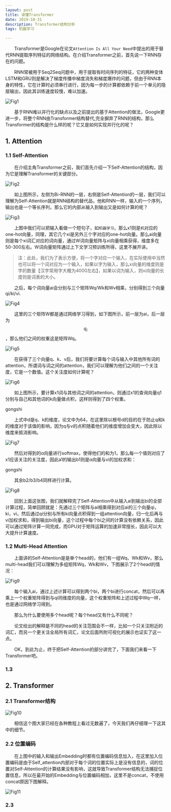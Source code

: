 ```yaml
---
layout: post
title: 读懂Transformer
date: 2019-10-31 
description: Transformer结构分析
tags: 机器学习

---  
```


&emsp;&emsp;Transformer是Google在论文`Attention Is All Your Need`中提出的用于替代RNN提取序列特征的网络结构。在介绍Transformer之前，首先说一下RNN存在的问题。

&emsp;&emsp;RNN常被用于Seq2Seq问题中，用于提取有时间序列的特征，它的两种变体LSTM和GRU则是解决了梯度传播中梯度消失和梯度爆炸的问题，但由于RNN本身的特性，它在计算时必须串行进行，因为每一步的计算都依赖于前一个单元的隐层输出，因此其训练速度较慢，难以加速。

![Fig1 ](images/paper/transformer-fig1.png)

&emsp;&emsp;基于RNN难以并行化的缺点以及之前提出的基于Attention的做法，Google更进一步，将整个RNN由Transformer结构替代,完全摒弃了RNN的结构，那么Transformer的结构是什么样的呢？它又是如何实现并行化的呢？


## 1. Attention

### 1.1 Self-Attention

&emsp;&emsp;在介绍主角Transformer之前，我们首先介绍一下Self-Attention的结构，因为它是理解Transformer的关键部分。

![Fig2 ](images/paper/transformer-fig2.png)

&emsp;&emsp;如上图所示，左侧为Bi-RNN的一层，右侧是Self-Attention的一层，我们可以理解为Self-Attention就是RNN结构的替代品，他和RNN一样，输入的一个序列，输出也是一个等长序列，那么它的内部从输入到输出又是如何计算的呢？

![Fig3 ](images/paper/transformer-fig3.png)

&emsp;&emsp;上图中我们可以把输入看做一个短句子，如`机器学习`，那么x1则是`机`对应的one-hot向量，同理，其它几个xi是另外三个字对应的one-hot向量。那么ai向量则是每个xi词汇对应的词向量，通过W词向量矩阵与xi向量相乘获得，维度多在50-300左右。W词向量矩阵通过上下文学习预训练所得，这里不展开讲。

> 注：此处，我们为了表示方便，将一个字对应一个输入，在实际使用中当然也可以将一个词对应为一个输入，如果以字为输入，那么xi向量的维度则是字的数量【汉字常用字大概为4000左右】，如果以词为输入，则xi向量的长度则是词表的大小。

&emsp;&emsp;之后，每个词向量ai会分别与三个矩阵Wq/Wk和Wv相乘，分别得到三个向量qi/ki/vi.

![Fig4 ](images/paper/transformer-fig4.png)

&emsp;&emsp;这里的三个矩阵W都是通过网络学习得到，如下图所示，前一层为ai，后一层为$$q_i$$，那么他们之间的权重这是矩阵Wq。

![Fig5 ](images/paper/transformer-fig5.png)

&emsp;&emsp;在获得了三个向量q、k、v后，我们将要计算每个词与输入中其他所有词的attention，所谓词与词之间的attention，我们可以理解为他们之间的一个关注度，它是一个数值。这个关注度如何计算呢？

![Fig6 ](images/paper/transformer-fig6.png)

&emsp;&emsp;如上图所示，要计算x1词与其他词之间的attention，则通过x1的查询向量q1分别与自己和其他词的k向量做点积，这样则得到了四个权重。

gongshi

&emsp;&emsp;上式中d是q、k的维度，论文中为64，在这里除以根号d的目的在于防止q和k的维度对于该值的影响，因为q与v的点积随着他们的维度增加会变大，因此除以维度来抵消影响。

![Fig7 ](images/paper/transformer-fig7.png)

&emsp;&emsp;然后对得到的α向量进行softmax，使得他们的和为1，那么每一个值则对应了x1应该关注的关注度，因此a1的输出b1则是α向量与vi的加权求和：

gongshi

&emsp;&emsp;其余b2/b3/b4同样进行计算。

![Fig8 ](images/paper/transformer-fig8.png)

&emsp;&emsp;回到上面这张图，我们就解释完了Self-Attention中从输入ai到输出bi的全部计算过程，简单回顾就是：先通过三个矩阵与ai相乘得到对应ai的三个向量qi，ki，vi，然后通过qi分别与所有ki向量点积得到一组attention向量，归一化后再与vi加权求和，得到输出bi向量，这个过程中每个bi之间的计算没有依赖关系，因此可以通过矩阵计算一同完成，而GPU对于矩阵运算的加速非常擅长，因此可以大大提升计算速度。

### 1.2 Multi-Head Attention

&emsp;&emsp;上面讲的Self-Attention是是单个head的，他们有一组Wq、Wk和Wv，那么multi-head我们可以理解为多组矩阵Wq，Wk和Wv，下图展示了2个head的情况：

![Fig9 ](images/paper/transformer-fig9.png)

&emsp;&emsp;每个输入ai，通过上述计算可以得到两个bi，两个bi进行concat，然后可以再乘上一个权重矩阵得到与qi同维度的向量，这个权重矩阵和上述过程中Wq一样，也是通过网络学习得到。

&emsp;&emsp;那么为什么要使用多个head呢？每个head又有什么不同呢？

&emsp;&emsp;论文给出的解释是不同的head的关注范围会不一样，比如一个只关注附近的词汇，而另一个更关注全局所有词汇，论文后面所附可视化的展示也证实了这一点。

&emsp;&emsp;OK，到此为止，终于把Self-Attention的部分讲完了，下面我们来看一下Transformer吧。

### 1.3 

## 2. Transformer

### 2.1 Transformer结构

![Fig10 ](images/paper/transformer-fig10.jpg)

&emsp;&emsp;相信这个图大家已经在各种教程上看过无数遍了，今天我们再仔细理一下这其中的细节。

### 2.2 位置编码

&emsp;&emsp;在上图中的输入和输出Embedding时都有位置编码信息加入，在这里加入位置编码是由于Self_attention内部对于每个词的位置实际上是没有信息的，词的位置对Self-Attention的计算结果没有影响，这就导致Transformer结构无法捕捉位置信息，所以在最开始的Embedding与位置编码相加，这里不是concat，不使用concat原因下图解释。

![Fig11 ](images/paper/transformer-fig11.png)

### 2.3 
